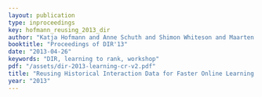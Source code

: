 ```yaml
---
layout: publication
type: inproceedings
key: hofmann_reusing_2013_dir
author: "Katja Hofmann and Anne Schuth and Shimon Whiteson and Maarten de Rijke"
booktitle: "Proceedings of DIR'13"
date: "2013-04-26"
keywords: "DIR, learning to rank, workshop"
pdf: "/assets/dir-2013-learning-cr-v2.pdf"
title: "Reusing Historical Interaction Data for Faster Online Learning to Rank for IR (Abstract)"
year: "2013"
---
```

